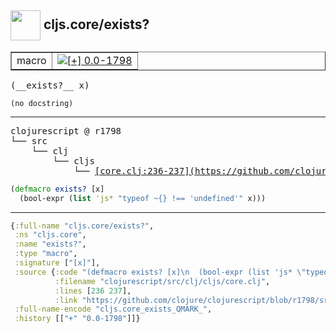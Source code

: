 ## <img width="48px" valign="middle" src="http://i.imgur.com/Hi20huC.png"> cljs.core/exists?

 <table border="1">
<tr>
<td>macro</td>
<td><a href="https://github.com/cljsinfo/api-refs/tree/0.0-1798"><img valign="middle" alt="[+] 0.0-1798" src="https://img.shields.io/badge/+-0.0--1798-lightgrey.svg"></a> </td>
</tr>
</table>

 <samp>
(__exists?__ x)<br>
</samp>

```
(no docstring)
```

---

 <pre>
clojurescript @ r1798
└── src
    └── clj
        └── cljs
            └── <ins>[core.clj:236-237](https://github.com/clojure/clojurescript/blob/r1798/src/clj/cljs/core.clj#L236-L237)</ins>
</pre>

```clj
(defmacro exists? [x]
  (bool-expr (list 'js* "typeof ~{} !== 'undefined'" x)))
```


---

```clj
{:full-name "cljs.core/exists?",
 :ns "cljs.core",
 :name "exists?",
 :type "macro",
 :signature ["[x]"],
 :source {:code "(defmacro exists? [x]\n  (bool-expr (list 'js* \"typeof ~{} !== 'undefined'\" x)))",
          :filename "clojurescript/src/clj/cljs/core.clj",
          :lines [236 237],
          :link "https://github.com/clojure/clojurescript/blob/r1798/src/clj/cljs/core.clj#L236-L237"},
 :full-name-encode "cljs.core_exists_QMARK_",
 :history [["+" "0.0-1798"]]}

```
